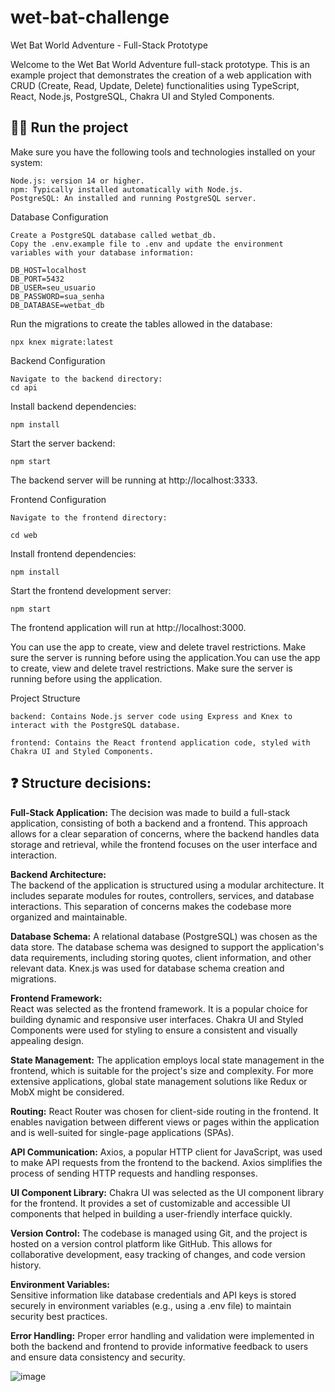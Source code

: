 # wet-bat-challenge

Wet Bat World Adventure - Full-Stack Prototype

Welcome to the Wet Bat World Adventure full-stack prototype. This is an example project that demonstrates the creation of a web application with CRUD (Create, Read, Update, Delete) functionalities using TypeScript, React, Node.js, PostgreSQL, Chakra UI and Styled Components.

## 👷‍♂️ Run the project

Make sure you have the following tools and technologies installed on your system:

    Node.js: version 14 or higher.
    npm: Typically installed automatically with Node.js.
    PostgreSQL: An installed and running PostgreSQL server.
    
Database Configuration

    Create a PostgreSQL database called wetbat_db.
    Copy the .env.example file to .env and update the environment variables with your database information:

```
DB_HOST=localhost
DB_PORT=5432
DB_USER=seu_usuario
DB_PASSWORD=sua_senha
DB_DATABASE=wetbat_db
```

Run the migrations to create the tables allowed in the database:

    npx knex migrate:latest

Backend Configuration

    Navigate to the backend directory:
    cd api

Install backend dependencies:


    npm install

Start the server backend:

    npm start

The backend server will be running at http://localhost:3333.

Frontend Configuration

    Navigate to the frontend directory:

    cd web

Install frontend dependencies:

    npm install

Start the frontend development server:

    npm start

The frontend application will run at http://localhost:3000.

You can use the app to create, view and delete travel restrictions. Make sure the server is running before using the application.You can use the app to create, view and delete travel restrictions. Make sure the server is running before using the application.

Project Structure

    backend: Contains Node.js server code using Express and Knex to interact with the PostgreSQL database.

    frontend: Contains the React frontend application code, styled with Chakra UI and Styled Components.

## ❓ Structure decisions:

<b>Full-Stack Application:</b> 
The decision was made to build a full-stack application, consisting of both a backend and a frontend. This approach allows for a clear separation of concerns, where the backend handles data storage and retrieval, while the frontend focuses on the user interface and interaction.

<b>Backend Architecture:</b>  
The backend of the application is structured using a modular architecture. It includes separate modules for routes, controllers, services, and database interactions. This separation of concerns makes the codebase more organized and maintainable.

<b>Database Schema:</b> 
A relational database (PostgreSQL) was chosen as the data store. The database schema was designed to support the application's data requirements, including storing quotes, client information, and other relevant data. Knex.js was used for database schema creation and migrations.

<b>Frontend Framework:</b>  
React was selected as the frontend framework. It is a popular choice for building dynamic and responsive user interfaces. Chakra UI and Styled Components were used for styling to ensure a consistent and visually appealing design.

<b>State Management:</b>
The application employs local state management in the frontend, which is suitable for the project's size and complexity. For more extensive applications, global state management solutions like Redux or MobX might be considered.

<b>Routing:</b>
React Router was chosen for client-side routing in the frontend. It enables navigation between different views or pages within the application and is well-suited for single-page applications (SPAs).

<b>API Communication:</b>
Axios, a popular HTTP client for JavaScript, was used to make API requests from the frontend to the backend. Axios simplifies the process of sending HTTP requests and handling responses.

<b>UI Component Library:</b>
Chakra UI was selected as the UI component library for the frontend. It provides a set of customizable and accessible UI components that helped in building a user-friendly interface quickly.

<b>Version Control:</b>
The codebase is managed using Git, and the project is hosted on a version control platform like GitHub. This allows for collaborative development, easy tracking of changes, and code version history.

<b>Environment Variables:</b>  
Sensitive information like database credentials and API keys is stored securely in environment variables (e.g., using a .env file) to maintain security best practices.

<b>Error Handling:</b> 
Proper error handling and validation were implemented in both the backend and frontend to provide informative feedback to users and ensure data consistency and security.

![image](https://github.com/micaellimedeiros/wet-bat-challenge/assets/54600663/a67f8060-a02c-439e-a3e6-9be2a300710f)

